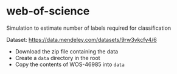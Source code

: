 # web-of-science
Simulation to estimate number of labels required for classification

Dataset: https://data.mendeley.com/datasets/9rw3vkcfy4/6 
* Download the zip file containing the data 
* Create a `data` directory in the root 
* Copy the contents of WOS-46985 into `data` 
